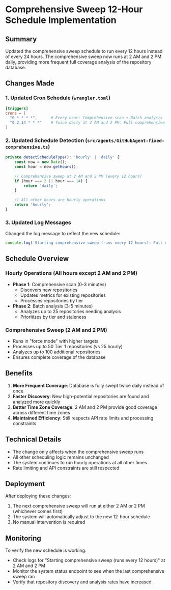 # Comprehensive Sweep 12-Hour Schedule Implementation

## Summary

Updated the comprehensive sweep schedule to run every 12 hours instead of every 24 hours. The comprehensive sweep now runs at 2 AM and 2 PM daily, providing more frequent full coverage analysis of the repository database.

## Changes Made

### 1. Updated Cron Schedule (`wrangler.toml`)

```toml
[triggers]
crons = [
  "0 * * * *",      # Every hour: Comprehensive scan + Batch analysis
  "0 2,14 * * *"    # Twice daily at 2 AM and 2 PM: Full comprehensive sweep
]
```

### 2. Updated Schedule Detection (`src/agents/GitHubAgent-fixed-comprehensive.ts`)

```typescript
private detectScheduleType(): 'hourly' | 'daily' {
    const now = new Date();
    const hour = now.getHours();
    
    // Comprehensive sweep at 2 AM and 2 PM (every 12 hours)
    if (hour === 2 || hour === 14) {
        return 'daily';
    }
    
    // All other hours are hourly operations
    return 'hourly';
}
```

### 3. Updated Log Messages

Changed the log message to reflect the new schedule:
```typescript
console.log('Starting comprehensive sweep (runs every 12 hours): Full coverage analysis');
```

## Schedule Overview

### Hourly Operations (All hours except 2 AM and 2 PM)
- **Phase 1**: Comprehensive scan (0-3 minutes)
  - Discovers new repositories
  - Updates metrics for existing repositories
  - Processes repositories by tier
- **Phase 2**: Batch analysis (3-5 minutes)
  - Analyzes up to 25 repositories needing analysis
  - Prioritizes by tier and staleness

### Comprehensive Sweep (2 AM and 2 PM)
- Runs in "force mode" with higher targets
- Processes up to 50 Tier 1 repositories (vs 25 hourly)
- Analyzes up to 100 additional repositories
- Ensures complete coverage of the database

## Benefits

1. **More Frequent Coverage**: Database is fully swept twice daily instead of once
2. **Faster Discovery**: New high-potential repositories are found and analyzed more quickly
3. **Better Time Zone Coverage**: 2 AM and 2 PM provide good coverage across different time zones
4. **Maintained Efficiency**: Still respects API rate limits and processing constraints

## Technical Details

- The change only affects when the comprehensive sweep runs
- All other scheduling logic remains unchanged
- The system continues to run hourly operations at all other times
- Rate limiting and API constraints are still respected

## Deployment

After deploying these changes:
1. The next comprehensive sweep will run at either 2 AM or 2 PM (whichever comes first)
2. The system will automatically adjust to the new 12-hour schedule
3. No manual intervention is required

## Monitoring

To verify the new schedule is working:
- Check logs for "Starting comprehensive sweep (runs every 12 hours)" at 2 AM and 2 PM
- Monitor the system status endpoint to see when the last comprehensive sweep ran
- Verify that repository discovery and analysis rates have increased
